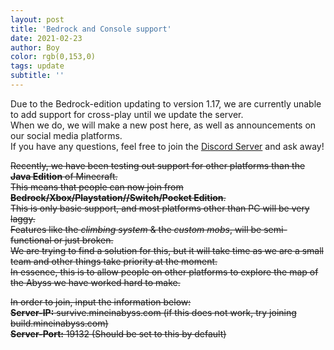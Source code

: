 ```yaml
---
layout: post
title: 'Bedrock and Console support'
date: 2021-02-23
author: Boy
color: rgb(0,153,0)
tags: update
subtitle: ''
---
```

Due to the Bedrock-edition updating to version 1.17, we are currently unable to add support for cross-play until we update the server.   
When we do, we will make a new post here, as well as announcements on our social media platforms.   
If you have any questions, feel free to join the [Discord Server](https://discord.gg/mineinabyss) and ask away!   

<s>Recently, we have been testing out support for other platforms than the **Java Edition** of Minecraft.  
This means that people can now join from **Bedrock/Xbox/Playstation//Switch/Pocket Edition**.  
This is only basic support, and most platforms other than PC will be very laggy.  
Features like the *climbing system* & the *custom mobs*, will be semi-functional or just broken.  
We are trying to find a solution for this, but it will take time as we are a small team and other things take priority at the moment.  
In essence, this is to allow people on other platforms to explore the map of the Abyss we have worked hard to make.
 
In order to join, input the information below:  
**Server-IP:** survive.mineinabyss.com  (if this does not work, try joining build.mineinabyss.com)  
**Server-Port:** 19132 (Should be set to this by default) </s>

